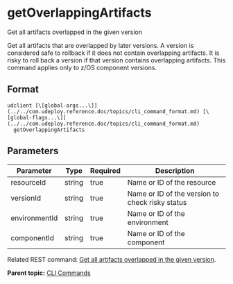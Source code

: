 # getOverlappingArtifacts

Get all artifacts overlapped in the given version

Get all artifacts that are overlapped by later versions. A version is considered safe to rollback if it does not contain overlapping artifacts. It is risky to roll back a version if that version contains overlapping artifacts. This command applies only to z/OS component versions.

## Format

```
udclient [\[global-args...\]](../../com.udeploy.reference.doc/topics/cli_command_format.md) [\[global-flags...\]](../../com.udeploy.reference.doc/topics/cli_command_format.md)
  getOverlappingArtifacts
```

## Parameters

|Parameter|Type|Required|Description|
|---------|----|--------|-----------|
|resourceId|string|true|Name or ID of the resource|
|versionId|string|true|Name or ID of the version to check risky status|
|environmentId|string|true|Name or ID of the environment|
|componentId|string|true|Name or ID of the component|

Related REST command: [Get all artifacts overlapped in the given version](rest_cli_envid_componentid_resourceid_overlappingartifacts_versionid_get.md).

**Parent topic:** [CLI Commands](../../com.udeploy.reference.doc/topics/cli_commands.md)

